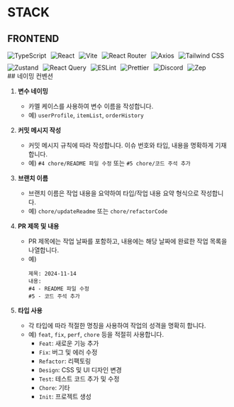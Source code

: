 # STACK

## FRONTEND

<div style="display: flex; justify-content: flex-start; flex-wrap: wrap; gap: 10px;">
  <img src="https://img.shields.io/badge/TypeScript-007ACC?style=for-the-badge&logo=typescript&logoColor=white" alt="TypeScript" />
  <img src="https://img.shields.io/badge/React-61DAFB?style=for-the-badge&logo=react&logoColor=black" alt="React" />
  <img src="https://img.shields.io/badge/Vite-646CFF?style=for-the-badge&logo=vite&logoColor=white" alt="Vite" />
  <img src="https://img.shields.io/badge/React_Router-CA4246?style=for-the-badge&logo=react-router&logoColor=white" alt="React Router" />
  <img src="https://img.shields.io/badge/Axios-5A29E3?style=for-the-badge&logo=axios&logoColor=white" alt="Axios" />
  <img src="https://img.shields.io/badge/Tailwind_CSS-38B2AC?style=for-the-badge&logo=tailwindcss&logoColor=white" alt="Tailwind CSS" />
  <img src="https://img.shields.io/badge/Zustand-B0BEC5?style=for-the-badge&logoColor=black" alt="Zustand" />
  <img src="https://img.shields.io/badge/React_Query-FF4154?style=for-the-badge&logo=reactquery&logoColor=white" alt="React Query" />
  <img src="https://img.shields.io/badge/ESLint-4B9CD3?style=for-the-badge&logo=eslint&logoColor=white" alt="ESLint" />
  <img src="https://img.shields.io/badge/Prettier-F7B93C?style=for-the-badge&logo=prettier&logoColor=black" alt="Prettier" />
  <img src="https://img.shields.io/badge/Discord-7289DA?style=for-the-badge&logo=discord&logoColor=white" alt="Discord" />
  <img src="https://img.shields.io/badge/Zep-2C2F33?style=for-the-badge&logoColor=white" alt="Zep" />
</div>
## 네이밍 컨벤션

1. **변수 네이밍**
   - 카멜 케이스를 사용하여 변수 이름을 작성합니다.
   - 예) `userProfile`, `itemList`, `orderHistory`

2. **커밋 메시지 작성**
   - 커밋 메시지 규칙에 따라 작성합니다. 이슈 번호와 타입, 내용을 명확하게 기재합니다.
   - 예) `#4 chore/README 파일 수정` 또는 `#5 chore/코드 주석 추가`

3. **브랜치 이름**
   - 브랜치 이름은 작업 내용을 요약하여 타입/작업 내용 요약 형식으로 작성합니다.
   - 예) `chore/updateReadme` 또는 `chore/refactorCode`

4. **PR 제목 및 내용**
   - PR 제목에는 작업 날짜를 포함하고, 내용에는 해당 날짜에 완료한 작업 목록을 나열합니다.
   - 예)
     ```
     제목: 2024-11-14
     내용:
     #4 - README 파일 수정
     #5 - 코드 주석 추가
     ```

5. **타입 사용**
   - 각 타입에 따라 적절한 명칭을 사용하여 작업의 성격을 명확히 합니다.
   - 예) `feat`, `fix`, `perf`, `chore` 등을 적절히 사용합니다.
     - `Feat`: 새로운 기능 추가
     - `Fix`: 버그 및 에러 수정
     - `Refactor`: 리팩토링
     - `Design`: CSS 및 UI 디자인 변경
     - `Test`: 테스트 코드 추가 및 수정
     - `Chore`: 기타
     - `Init`: 프로젝트 생성
